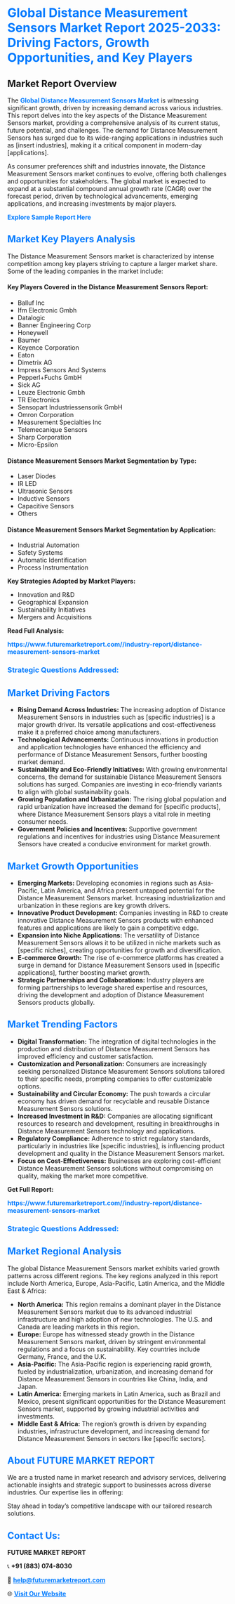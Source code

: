 <h1 style="color: #007BFF;">Global Distance Measurement Sensors Market Report 2025-2033: Driving Factors, Growth Opportunities, and Key Players</h1>

<section id="overview">
<h2>Market Report Overview</h2>
<p>The <a href="https://www.futuremarketreport.com//industry-report/distance-measurement-sensors-market" style="color: #007BFF; text-decoration: none;"><strong>Global Distance Measurement Sensors Market</strong></a> is witnessing significant growth, driven by increasing demand across various industries. This report delves into the key aspects of the Distance Measurement Sensors market, providing a comprehensive analysis of its current status, future potential, and challenges. The demand for Distance Measurement Sensors has surged due to its wide-ranging applications in industries such as [insert industries], making it a critical component in modern-day [applications].</p>
<p>As consumer preferences shift and industries innovate, the Distance Measurement Sensors market continues to evolve, offering both challenges and opportunities for stakeholders. The global market is expected to expand at a substantial compound annual growth rate (CAGR) over the forecast period, driven by technological advancements, emerging applications, and increasing investments by major players.</p>
</section>

<section id="overview">
<p><a href="https://www.futuremarketreport.com//request-sample/reportId=76902" style="color: #007BFF; text-decoration: none;"><strong>Explore Sample Report Here</strong></a></p>
</section>

<section id="key-players">
<h2 style="color: #007BFF;">Market Key Players Analysis</h2>
<p>The Distance Measurement Sensors market is characterized by intense competition among key players striving to capture a larger market share. Some of the leading companies in the market include:</p>
<h4>Key Players Covered in the Distance Measurement Sensors Report:</h4>
<ul><li>Balluf Inc</li><li>Ifm Electronic Gmbh</li><li>Datalogic</li><li>Banner Engineering Corp</li><li>Honeywell</li><li>Baumer</li><li>Keyence Corporation</li><li>Eaton</li><li>Dimetrix AG</li><li>Impress Sensors And Systems</li><li>Pepperl+Fuchs GmbH</li><li>Sick AG</li><li>Leuze Electronic Gmbh</li><li>TR Electronics</li><li>Sensopart Industriessensorik GmbH</li><li>Omron Corporation</li><li>Measurement Specialties Inc</li><li>Telemecanique Sensors</li><li>Sharp Corporation</li><li>Micro-Epsilon</li></ul>
<h4>Distance Measurement Sensors Market Segmentation by Type:</h4>
<ul><li>Laser Diodes</li><li>IR LED</li><li>Ultrasonic Sensors</li><li>Inductive Sensors</li><li>Capacitive Sensors</li><li>Others</li></ul>

<h4>Distance Measurement Sensors Market Segmentation by Application:</h4>
<ul><li>Industrial Automation</li><li>Safety Systems</li><li>Automatic Identification</li><li>Process Instrumentation</li></ul>
<p><strong>Key Strategies Adopted by Market Players:</strong></p>
<ul>
<li>Innovation and R&D</li>
<li>Geographical Expansion</li>
<li>Sustainability Initiatives</li>
<li>Mergers and Acquisitions</li>
</ul>
</section>

<section>
<p><strong>Read Full Analysis: </strong></p><a href="https://www.futuremarketreport.com//industry-report/distance-measurement-sensors-market" style="color: #007BFF; text-decoration: none;"><strong>https://www.futuremarketreport.com//industry-report/distance-measurement-sensors-market</strong></a>
<h3 style="color: #007BFF;">Strategic Questions Addressed:</h3>
</section>

<section id="driving-factors">
<h2 style="color: #007BFF;">Market Driving Factors</h2>
<ul>
<li><strong>Rising Demand Across Industries:</strong> The increasing adoption of Distance Measurement Sensors in industries such as [specific industries] is a major growth driver. Its versatile applications and cost-effectiveness make it a preferred choice among manufacturers.</li>
<li><strong>Technological Advancements:</strong> Continuous innovations in production and application technologies have enhanced the efficiency and performance of Distance Measurement Sensors, further boosting market demand.</li>
<li><strong>Sustainability and Eco-Friendly Initiatives:</strong> With growing environmental concerns, the demand for sustainable Distance Measurement Sensors solutions has surged. Companies are investing in eco-friendly variants to align with global sustainability goals.</li>
<li><strong>Growing Population and Urbanization:</strong> The rising global population and rapid urbanization have increased the demand for [specific products], where Distance Measurement Sensors plays a vital role in meeting consumer needs.</li>
<li><strong>Government Policies and Incentives:</strong> Supportive government regulations and incentives for industries using Distance Measurement Sensors have created a conducive environment for market growth.</li>
</ul>
</section>

<section id="growth-opportunities">
<h2 style="color: #007BFF;">Market Growth Opportunities</h2>
<ul>
<li><strong>Emerging Markets:</strong> Developing economies in regions such as Asia-Pacific, Latin America, and Africa present untapped potential for the Distance Measurement Sensors market. Increasing industrialization and urbanization in these regions are key growth drivers.</li>
<li><strong>Innovative Product Development:</strong> Companies investing in R&D to create innovative Distance Measurement Sensors products with enhanced features and applications are likely to gain a competitive edge.</li>
<li><strong>Expansion into Niche Applications:</strong> The versatility of Distance Measurement Sensors allows it to be utilized in niche markets such as [specific niches], creating opportunities for growth and diversification.</li>
<li><strong>E-commerce Growth:</strong> The rise of e-commerce platforms has created a surge in demand for Distance Measurement Sensors used in [specific applications], further boosting market growth.</li>
<li><strong>Strategic Partnerships and Collaborations:</strong> Industry players are forming partnerships to leverage shared expertise and resources, driving the development and adoption of Distance Measurement Sensors products globally.</li>
</ul>
</section>

<section id="trending-factors">
<h2 style="color: #007BFF;">Market Trending Factors</h2>
<ul>
<li><strong>Digital Transformation:</strong> The integration of digital technologies in the production and distribution of Distance Measurement Sensors has improved efficiency and customer satisfaction.</li>
<li><strong>Customization and Personalization:</strong> Consumers are increasingly seeking personalized Distance Measurement Sensors solutions tailored to their specific needs, prompting companies to offer customizable options.</li>
<li><strong>Sustainability and Circular Economy:</strong> The push towards a circular economy has driven demand for recyclable and reusable Distance Measurement Sensors solutions.</li>
<li><strong>Increased Investment in R&D:</strong> Companies are allocating significant resources to research and development, resulting in breakthroughs in Distance Measurement Sensors technology and applications.</li>
<li><strong>Regulatory Compliance:</strong> Adherence to strict regulatory standards, particularly in industries like [specific industries], is influencing product development and quality in the Distance Measurement Sensors market.</li>
<li><strong>Focus on Cost-Effectiveness:</strong> Businesses are exploring cost-efficient Distance Measurement Sensors solutions without compromising on quality, making the market more competitive.</li>
</ul>
</section>

<section>
<p><strong>Get Full Report: </strong></p><a href="https://www.futuremarketreport.com//industry-report/distance-measurement-sensors-market" style="color: #007BFF; text-decoration: none;"><strong>https://www.futuremarketreport.com//industry-report/distance-measurement-sensors-market</strong></a>
<h3 style="color: #007BFF;">Strategic Questions Addressed:</h3>
</section>


<section id="regional-analysis">
<h2 style="color: #007BFF;">Market Regional Analysis</h2>
<p>The global Distance Measurement Sensors market exhibits varied growth patterns across different regions. The key regions analyzed in this report include North America, Europe, Asia-Pacific, Latin America, and the Middle East & Africa:</p>
<ul>
<li><strong>North America:</strong> This region remains a dominant player in the Distance Measurement Sensors market due to its advanced industrial infrastructure and high adoption of new technologies. The U.S. and Canada are leading markets in this region.</li>
<li><strong>Europe:</strong> Europe has witnessed steady growth in the Distance Measurement Sensors market, driven by stringent environmental regulations and a focus on sustainability. Key countries include Germany, France, and the U.K.</li>
<li><strong>Asia-Pacific:</strong> The Asia-Pacific region is experiencing rapid growth, fueled by industrialization, urbanization, and increasing demand for Distance Measurement Sensors in countries like China, India, and Japan.</li>
<li><strong>Latin America:</strong> Emerging markets in Latin America, such as Brazil and Mexico, present significant opportunities for the Distance Measurement Sensors market, supported by growing industrial activities and investments.</li>
<li><strong>Middle East & Africa:</strong> The region’s growth is driven by expanding industries, infrastructure development, and increasing demand for Distance Measurement Sensors in sectors like [specific sectors].</li>
</ul>
</section>

<footer>
<h2 style="color: #007BFF;">About FUTURE MARKET REPORT</h2>
<p>We are a trusted name in market research and advisory services, delivering actionable insights and strategic support to businesses across diverse industries. Our expertise lies in offering:</p>

<p>Stay ahead in today’s competitive landscape with our tailored research solutions.</p>

<h2 style="color: #007BFF;">Contact Us:</h2>
<p><strong>FUTURE MARKET REPORT</strong></p>
<p>📞 <strong>+91 (883) 074-8030</strong></p>
<p>📧 <strong><a href="mailto:help@futuremarketreport.com" style="color: #007BFF;">help@futuremarketreport.com</a></strong></p>
<p>🌐 <strong><a href="https://www.futuremarketreport.com/" style="color: #007BFF;">Visit Our Website</a></strong></p>
</footer>